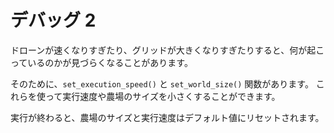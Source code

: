 # デバッグ 2
ドローンが速くなりすぎたり、グリッドが大きくなりすぎたりすると、何が起こっているのかが見づらくなることがあります。

そのために、`set_execution_speed()` と `set_world_size()` 関数があります。
これらを使って実行速度や農場のサイズを小さくすることができます。

実行が終わると、農場のサイズと実行速度はデフォルト値にリセットされます。